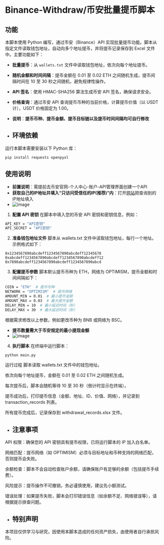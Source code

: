 # Binance-Withdraw/币安批量提币脚本

## 功能

本脚本使用 Python 编写，通过币安（Binance）API 实现批量提币功能。脚本从指定文件读取钱包地址，自动向多个地址提币，并将提币记录保存到 Excel 文件中。主要功能如下：

- **批量提币**：从 `wallets.txt` 文件中读取钱包地址，依次向每个地址提币。
- **随机金额和时间间隔**：提币金额在 0.01 至 0.02 ETH 之间随机生成，提币间隔时间在 10 至 30 秒之间随机，避免规律性操作。
- **API 签名**：使用 HMAC-SHA256 算法生成币安 API 签名，确保请求安全。
- **价格查询**：通过币安 API 查询提币币种的当前价格，计算提币价值（以 USDT 计），USDT 价格固定为 1.00。
- **说明**：**提币币种、提币金额、提币目标链以及提币时间间隔均可自行修改**

- ## 环境依赖

运行本脚本需要安装以下 Python 库：

```bash
pip install requests openpyxl
```


## 使用说明

- **前置说明**：需提前去币安官网-个人中心-账户-API管理界面创建一个API
- **获取自己的IP地址并填入“只访问受信任的IP(推荐)”内**：打开[网站](https://checkip.amazonaws.com)把查询到的IP地址填入
- ![image](https://github.com/user-attachments/assets/5ca587af-42c4-4c96-b3f2-2d99c50dc848)

1. **配置 API 密钥**
在脚本中填入您的币安 API 密钥和密钥信息，例如：

```bash
API_KEY = "API密钥"
API_SECRET = "API密钥"
```

2. **准备钱包地址文件**
脚本从 wallets.txt 文件中读取钱包地址，每行一个地址。示例格式如下：
```plaintext
0x1234567890abcdeff1234567890abcdeff12345678
0xabcdeff1234567890abcdeff1234567890abcdeff12
0x7890abcdeff1234567890abcdeff1234567890abcd
```

3. **配置提币参数**
脚本默认提币币种为 ETH，网络为 OPTIMISM，提币金额和时间间隔如下：
```bash
COIN = "ETH"  # 提币币种
NETWORK = "OPTIMISM"  # 提币网络
AMOUNT_MIN = 0.01  # 最小提币金额
AMOUNT_MAX = 0.03  # 最大提币金额
DELAY_MIN = 10  # 最小延迟时间（秒）
DELAY_MAX = 30  # 最大延迟时间（秒）
```
根据需求修改以上参数，例如更改币种为 BNB 或网络为 BSC。

- **提币数量需大于币安规定的最小提现金额**
- ![image](https://github.com/user-attachments/assets/3dbb2172-03a3-42d5-b822-2e8519fc7a68)

4. **执行脚本**
在终端中运行脚本：
```bash
python main.py
```
运行过程
脚本读取 wallets.txt 文件中的钱包地址。

依次向每个地址提币，金额在 0.01 至 0.02 ETH 之间随机生成。

每次提币后，脚本会随机等待 10 至 30 秒（倒计时显示在终端）。

提币成功后，打印提币信息（金额、地址、ID、价值、网络），并记录到 transaction_records 列表。

所有提币完成后，记录保存到 withdrawal_records.xlsx 文件。


- ## 注意事项

API 权限：确保您的 API 密钥具有提币权限，已将运行脚本的 IP 加入白名单。

网络匹配：提币网络（如 OPTIMISM）必须与目标地址和币种支持的网络匹配，否则提币会失败。

余额检查：脚本不会自动检查账户余额，请确保账户有足够的余额（包括提币手续费）。

风险提示：提币操作不可撤销，务必谨慎使用，建议先小额测试。

错误处理：如果提币失败，脚本会打印错误信息（如余额不足、网络错误等），请根据提示排查问题。


- ## 特别声明
本项目仅供学习与研究，因使用本脚本造成的任何资产损失，由使用者自行承担风险。







